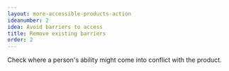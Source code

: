 ```yaml
---
layout: more-accessible-products-action
ideanumber: 2
idea: Avoid barriers to access
title: Remove existing barriers
order: 2
---
```


Check where a person's ability might come into conflict with the product.